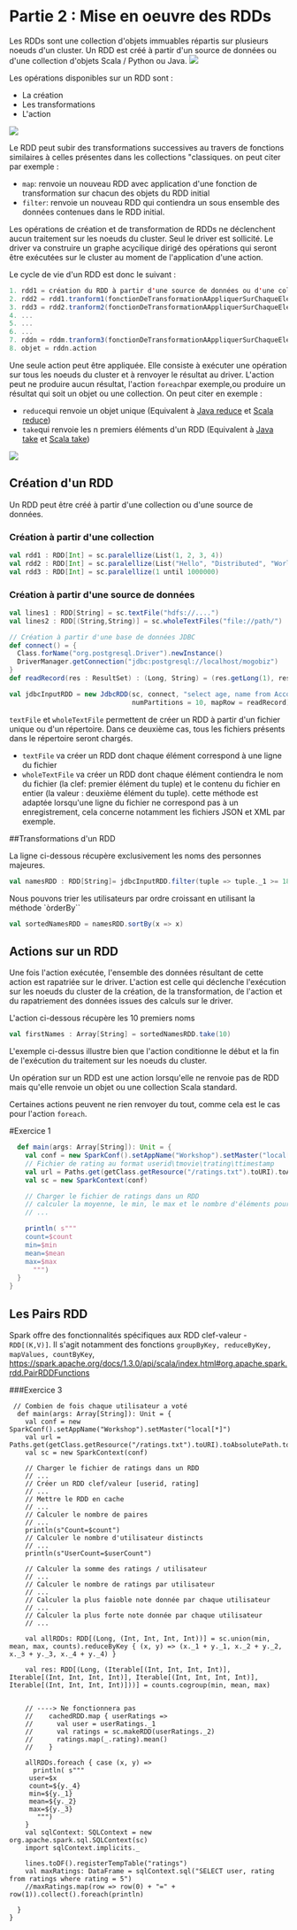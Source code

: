 # Partie 2 : Mise en oeuvre des RDDs


Les RDDs sont une collection d'objets immuables répartis sur plusieurs noeuds d'un cluster. Un RDD est créé à partir d'un source de données ou d'une collection d'objets Scala / Python ou Java.
![](rdd1.jpg)

Les opérations disponibles sur un RDD sont :
+ La création
+ Les transformations
+ L'action

![](rdd2.png)

Le RDD peut subir des transformations successives au travers de fonctions similaires à celles présentes dans les collections "classiques. on peut citer par exemple :

+ ``map``: renvoie un nouveau RDD avec application d'une fonction de transformation sur chacun des objets du RDD initial
+ ``filter``: renvoie un nouveau RDD qui contiendra un sous ensemble des données contenues dans le RDD initial.

Les opérations de création et de transformation de RDDs ne déclenchent aucun traitement sur les noeuds du cluster. Seul le driver est sollicité. Le driver va construire un graphe acycilique dirigé des opérations qui seront être exécutées sur le cluster au moment de l'application d'une action.

Le cycle de vie d'un RDD est donc le suivant :
```scala
1. rdd1 = création du RDD à partir d'une source de données ou d'une collection
2. rdd2 = rdd1.tranform1(fonctionDeTransformationAAppliquerSurChaqueElement)
3. rdd3 = rdd2.tranform2(fonctionDeTransformationAAppliquerSurChaqueElement)
4. ...
5. ...
6. ...
7. rddn = rddm.tranform3(fonctionDeTransformationAAppliquerSurChaqueElement)
8. objet = rddn.action
```
Une seule action peut être appliquée. Elle consiste à exécuter une opération sur tous les noeuds du cluster et à renvoyer le résultat au driver. L'action peut ne produire aucun résultat, l'action ``foreach``par exemple,ou produire un résultat qui soit un objet ou une collection. On peut citer en exemple :
+ ``reduce``qui renvoie un objet unique (Equivalent à  [Java reduce]() et [Scala reduce](http://www.scala-lang.org/api/2.11.4/index.html#scala.collection.immutable.List))
+ ``take``qui renvoie les n premiers éléments d'un RDD (Equivalent à  [Java take]() et [Scala take](http://www.scala-lang.org/api/2.11.4/index.html#scala.collection.immutable.List))

![](rd3.png)

## Création d'un RDD
Un RDD peut être créé à partir d'une collection ou d'une source de données.

### Création à partir d'une collection

```scala
val rdd1 : RDD[Int] = sc.paralellize(List(1, 2, 3, 4))
val rdd2 : RDD[Int] = sc.paralellize(List("Hello", "Distributed", "World"))
val rdd3 : RDD[Int] = sc.paralellize(1 until 1000000)
```

### Création à partir d'une source de données
```scala
val lines1 : RDD[String] = sc.textFile("hdfs://....")
val lines2 : RDD[(String,String)] = sc.wholeTextFiles("file://path/")

// Création à partir d'une base de données JDBC
def connect() = {
  Class.forName("org.postgresql.Driver").newInstance()
  DriverManager.getConnection("jdbc:postgresql://localhost/mogobiz")
}
def readRecord(res : ResultSet) : (Long, String) = (res.getLong(1), res.getString(2))

val jdbcInputRDD = new JdbcRDD(sc, connect, "select age, name from Account offset ? limit ?", lowerBound = 100, upperBound= 20000, 
                               numPartitions = 10, mapRow = readRecord)

```

``textFile`` et ``wholeTextFile`` permettent de créer un RDD à partir d'un fichier unique ou d'un répertoire. Dans ce deuxième cas, tous les fichiers présents dans le répertoire seront chargés.

+ ``textFile`` va créer un RDD dont chaque élément correspond à une ligne du fichier
+ ``wholeTextFile`` va créer un RDD dont chaque élément contiendra le nom du fichier (la clef: premier élément du tuple) et le contenu du fichier en entier (la valeur : deuxième élément du tuple). cette méthode est adaptée lorsqu'une ligne du fichier ne correspond pas à un enregistrement, cela concerne notamment les fichiers JSON et XML par exemple.

##Transformations d'un RDD

La ligne ci-dessous récupère exclusivement les noms des personnes majeures.
```scala
val namesRDD : RDD[String]= jdbcInputRDD.filter(tuple => tuple._1 >= 18).map(_._2)
```

Nous pouvons trier les utilisateurs par ordre croissant en utilisant la méthode `òrderBy``
```scala
val sortedNamesRDD = namesRDD.sortBy(x => x)
```

## Actions sur un RDD
Une fois l'action exécutée, l'ensemble des données résultant de cette action est rapatriée sur le driver. L'action est celle qui déclenche l'exécution sur les noeuds du cluster de la création, de la transformation, de l'action et du rapatriement des données issues des calculs sur le driver.

L'action ci-dessous récupère les 10 premiers noms
```Scala
val firstNames : Array[String] = sortedNamesRDD.take(10)
```
L'exemple ci-dessus illustre bien que l'action conditionne le début et la fin de l'exécution du traitement sur les noeuds du cluster.

Un opération sur un RDD est une action lorsqu'elle ne renvoie pas de RDD mais qu'elle renvoie un objet ou une collection Scala standard.

Certaines actions peuvent ne rien renvoyer du tout, comme cela est le cas pour l'action ``foreach``.


#Exercice 1

```scala
  def main(args: Array[String]): Unit = {
    val conf = new SparkConf().setAppName("Workshop").setMaster("local[*]")
    // Fichier de rating au format userid\tmovie\trating\ttimestamp
    val url = Paths.get(getClass.getResource("/ratings.txt").toURI).toAbsolutePath.toString
    val sc = new SparkContext(conf)

    // Charger le fichier de ratings dans un RDD
    // calculer la moyenne, le min, le max et le nombre d'éléments pour l'utilisateur avec l'id 200
    // ...

    println( s"""
    count=$count
    min=$min
    mean=$mean
    max=$max
      """)
  }
}

```


## Les Pairs RDD
Spark offre des fonctionnalités spécifiques aux RDD clef-valeur - ``RDD[(K,V)]``. Il s'agit notamment des fonctions ``groupByKey, reduceByKey, mapValues, countByKey``, 
https://spark.apache.org/docs/1.3.0/api/scala/index.html#org.apache.spark.rdd.PairRDDFunctions

###Exercice 3
```
 // Combien de fois chaque utilisateur a voté
  def main(args: Array[String]): Unit = {
    val conf = new SparkConf().setAppName("Workshop").setMaster("local[*]")
    val url = Paths.get(getClass.getResource("/ratings.txt").toURI).toAbsolutePath.toString
    val sc = new SparkContext(conf)

    // Charger le fichier de ratings dans un RDD
    // ...
    // Créer un RDD clef/valeur [userid, rating]
    // ...
    // Mettre le RDD en cache
    // ...
    // Calculer le nombre de paires
    // ...
    println(s"Count=$count")
    // Calculer le nombre d'utilisateur distincts
    // ...
    println(s"UserCount=$userCount")

    // Calculer la somme des ratings / utilisateur
    // ...
    // Calculer le nombre de ratings par utilisateur
    // ...
    // Calculer la plus faioble note donnée par chaque utilisateur
    // ...
    // Calculer la plus forte note donnée par chaque utilisateur
    // ...
    
    val allRDDs: RDD[(Long, (Int, Int, Int, Int))] = sc.union(min, mean, max, counts).reduceByKey { (x, y) => (x._1 + y._1, x._2 + y._2, x._3 + y._3, x._4 + y._4) }

    val res: RDD[(Long, (Iterable[(Int, Int, Int, Int)], Iterable[(Int, Int, Int, Int)], Iterable[(Int, Int, Int, Int)], Iterable[(Int, Int, Int, Int)]))] = counts.cogroup(min, mean, max)


    // ----> Ne fonctionnera pas
    //    cachedRDD.map { userRatings =>
    //      val user = userRatings._1
    //      val ratings = sc.makeRDD(userRatings._2)
    //      ratings.map(_.rating).mean()
    //    }

    allRDDs.foreach { case (x, y) =>
      println( s"""
     user=$x
     count=${y._4}
     min=${y._1}
     mean=${y._2}
     max=${y._3}
       """)
    }
    val sqlContext: SQLContext = new org.apache.spark.sql.SQLContext(sc)
    import sqlContext.implicits._

    lines.toDF().registerTempTable("ratings")
    val maxRatings: DataFrame = sqlContext.sql("SELECT user, rating from ratings where rating = 5")
    //maxRatings.map(row => row(0) + "=" + row(1)).collect().foreach(println)

  }
}

```


